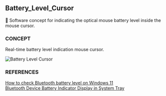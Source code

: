 ## Battery_Level_Cursor

🪫 Software concept for indicating the optical mouse battery level inside the mouse cursor.

### CONCEPT

Real-time battery level indication mouse cursor.

![Battery Level Cursor](https://github.com/sourceduty/Battery_Level_Cursor/assets/123030236/422f6520-f6e6-41aa-a50e-0bfb052e6806)

### REFERENCES

[How to check Bluetooth battery level on Windows 11](https://pureinfotech.com/check-bluetooth-battery-level-windows-11/#:~:text=To%20check%20the%20Bluetooth%20battery,with%20the%20battery%20level%20information.)
<br />
[Bluetooth Device Battery Indicator Display in System Tray](https://learn.microsoft.com/en-us/answers/questions/1156194/bluetooth-device-battery-indicator-display-in-syst)
